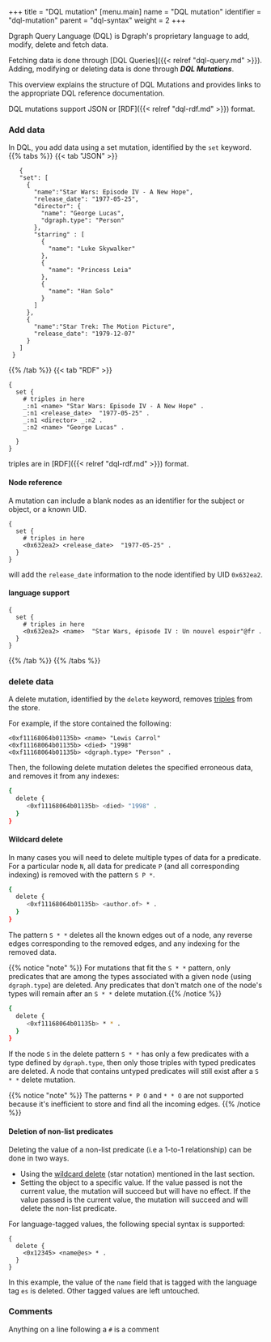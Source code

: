 +++
title = "DQL mutation"
[menu.main]
  name = "DQL mutation"
  identifier = "dql-mutation"
  parent = "dql-syntax"
  weight = 2
+++

Dgraph Query Language (DQL) is Dgraph's proprietary language to add, modify, delete and fetch data.

Fetching data is done through [DQL Queries]({{< relref "dql-query.md" >}}). Adding, modifying or deleting data is done through ***DQL Mutations***.

This overview explains the structure of DQL Mutations and provides links to the appropriate DQL reference documentation.


DQL mutations support JSON or [RDF]({{< relref "dql-rdf.md" >}}) format.

### Add data
In DQL, you add data using a set mutation, identified by the `set` keyword.
{{% tabs %}} {{< tab "JSON" >}}
```dql
   {
   "set": [
     {
       "name":"Star Wars: Episode IV - A New Hope",
       "release_date": "1977-05-25",
       "director": {
         "name": "George Lucas",
         "dgraph.type": "Person"
       },
       "starring" : [
         {
           "name": "Luke Skywalker"
         },
         {
           "name": "Princess Leia"
         },
         {
           "name": "Han Solo"
         }
       ]
     },
     {
       "name":"Star Trek: The Motion Picture",
       "release_date": "1979-12-07"
     }
   ]
 }  
```
{{% /tab %}}
{{< tab "RDF" >}}
```
{
  set {
    # triples in here
    _:n1 <name> "Star Wars: Episode IV - A New Hope" .
    _:n1 <release_date>  "1977-05-25" .
    _:n1 <director> _:n2 .
    _:n2 <name> "George Lucas" .

  }
}
```

triples are in [RDF]({{< relref "dql-rdf.md" >}}) format.

####  Node reference
A mutation can include a blank nodes as an identifier for the subject or object, or a known UID.
```
{
  set {
    # triples in here
    <0x632ea2> <release_date>  "1977-05-25" .
  }
}
```
will add the `release_date` information to the node identified by UID `0x632ea2`.

####  language support
```
{
  set {
    # triples in here
    <0x632ea2> <name>  "Star Wars, épisode IV : Un nouvel espoir"@fr .
  }
}
```

{{% /tab %}}
{{% /tabs %}}


### delete data
A delete mutation, identified by the `delete` keyword, removes
[triples](/mutations/triples) from the store.

For example, if the store contained the following:
```RDF
<0xf11168064b01135b> <name> "Lewis Carrol"
<0xf11168064b01135b> <died> "1998"
<0xf11168064b01135b> <dgraph.type> "Person" .
```

Then, the following delete mutation deletes the specified erroneous data, and
removes it from any indexes:

```sh
{
  delete {
     <0xf11168064b01135b> <died> "1998" .
  }
}
```

#### Wildcard delete

In many cases you will need to delete multiple types of data for a predicate.
For a particular node `N`, all data for predicate `P` (and all corresponding
indexing) is removed with the pattern `S P *`.

```sh
{
  delete {
     <0xf11168064b01135b> <author.of> * .
  }
}
```

The pattern `S * *` deletes all the known edges out of a node, any reverse edges
corresponding to the removed edges, and any indexing for the removed data.

{{% notice "note" %}} For mutations that fit the `S * *` pattern, only
predicates that are among the types associated with a given node (using
`dgraph.type`) are deleted. Any predicates that don't match one of the
node's types will remain after an `S * *` delete mutation.{{% /notice %}}

```sh
{
  delete {
     <0xf11168064b01135b> * * .
  }
}
```

If the node `S` in the delete pattern `S * *` has only a few predicates with a
type defined by `dgraph.type`, then only those triples with typed predicates are
deleted. A node that contains untyped predicates will still exist after a
`S * *` delete mutation.

{{% notice "note" %}} The patterns `* P O` and `* * O` are not supported because
it's inefficient to store and find all the incoming edges. {{% /notice %}}

#### Deletion of non-list predicates

Deleting the value of a non-list predicate (i.e a 1-to-1 relationship) can be
done in two ways.

* Using the [wildcard delete](#wildcard-delete) (star notation)
 mentioned in the last section.
* Setting the object to a specific value. If the value passed is not the
current value, the mutation will succeed but will have no effect. If the value
passed is the current value, the mutation will succeed and will delete the
non-list predicate.

For language-tagged values, the following special syntax is supported:

```
{
  delete {
    <0x12345> <name@es> * .
  }
}
```

In this example, the value of the `name` field that is tagged with the language
tag `es` is deleted. Other tagged values are left untouched.



### Comments
Anything on a line following a `#` is a comment
